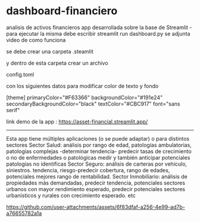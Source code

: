 # dashboard-financiero
analisis de activos financieros
app desarrollada sobre la base de Streamlit - 
para ejecutar la misma debe escribir streamlit run dashboard.py
se adjunta video de como funciona

se debe crear una carpeta 
.steamlit

y dentro de esta carpeta  crear  un archivo

config.toml

con  los siguientes datos para modificar color de texto y fondo

[theme]
primaryColor="#F63366"
backgroundColor="#191e24"
secondaryBackgroundColor="black"
textColor="#CBC917"
font="sans serif"

link demo de la app : https://asset-financial.streamlit.app/

--------------------------------------------------------------------
Esta app tiene múltiples aplicaciones (o se puede adaptar) o para distintos sectores Sector Salud: análisis por rango de edad, patologías ambulatorias, 
patologías complejas -determinar tendencia- predecir tasas de crecimiento o no de enfermedades o patológicas medir y también anticipar potenciales patologías 
no identificas Sector Seguro: análisis de carteras por vehículo, siniestros. tendencia, riesgo-predecir cobertura, rango de edades, potenciales mejores 
rango de rentabilidad. Sector Inmobiliario: análisis de propiedades más demandadas, predecir tendencia, potenciales sectores urbanos con mayor rendimiento esperado,
predecir potenciales sectores urbanísticos y rurales con crecimiento esperado. etc


https://github.com/user-attachments/assets/6f83dfaf-a256-4e99-ad7b-a76655782a1a










